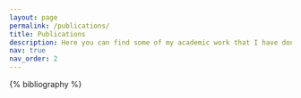 ```yaml
---
layout: page
permalink: /publications/
title: Publications
description: Here you can find some of my academic work that I have done. For now they are few but it's honest work, don't despair, more will come soon!!! ⚙️🔧
nav: true
nav_order: 2
---
```


<!-- _pages/publications.md -->
<div class="publications">

{% bibliography %}

</div>

